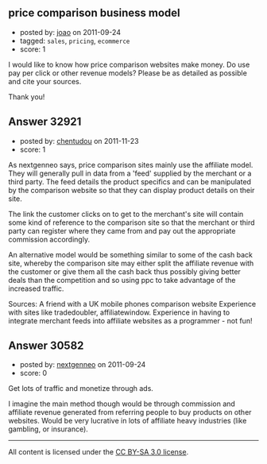 ## price comparison business model

- posted by: [joao](https://stackexchange.com/users/-1/13506-joao) on 2011-09-24
- tagged: `sales`, `pricing`, `ecommerce`
- score: 1

I would like to know how price comparison websites make money. Do use pay per click or other revenue models? Please be as detailed as possible and cite your sources.

Thank you!


## Answer 32921

- posted by: [chentudou](https://stackexchange.com/users/-1/5346-chentudou) on 2011-11-23
- score: 1

As nextgenneo says, price comparison sites mainly use the affiliate model. They will generally pull in data from a 'feed' supplied by the merchant or a third party. The feed details the product specifics and can be manipulated by the comparison website so that they can display product details on their site.

The link the customer clicks on to get to the merchant's site will contain some kind of reference to the comparison site so that the merchant or third party can register where they came from and pay out the appropriate commission accordingly.

An alternative model would be something similar to some of the cash back site, whereby the comparison site may either split the affiliate revenue with the customer or give them all the cash back thus possibly giving better deals than the competition and so using ppc to take advantage of the increased traffic.

Sources: 
A friend with a UK mobile phones comparison website
Experience with sites like tradedoubler, affiliatewindow.
Experience in having to integrate merchant feeds into affiliate websites as a programmer - not fun!






## Answer 30582

- posted by: [nextgenneo](https://stackexchange.com/users/-1/5085-nextgenneo) on 2011-09-24
- score: 0

Get lots of traffic and monetize through ads.

I imagine the main method though would be through commission and affiliate revenue generated from referring people to buy products on other websites. Would be very lucrative in lots of affiliate heavy industries (like gambling, or insurance).



---

All content is licensed under the [CC BY-SA 3.0 license](https://creativecommons.org/licenses/by-sa/3.0/).
